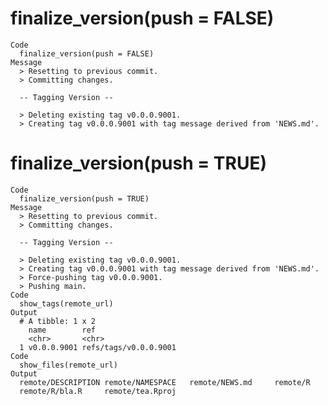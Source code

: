 # finalize_version(push = FALSE)

    Code
      finalize_version(push = FALSE)
    Message
      > Resetting to previous commit.
      > Committing changes.
      
      -- Tagging Version --
      
      > Deleting existing tag v0.0.0.9001.
      > Creating tag v0.0.0.9001 with tag message derived from 'NEWS.md'.

# finalize_version(push = TRUE)

    Code
      finalize_version(push = TRUE)
    Message
      > Resetting to previous commit.
      > Committing changes.
      
      -- Tagging Version --
      
      > Deleting existing tag v0.0.0.9001.
      > Creating tag v0.0.0.9001 with tag message derived from 'NEWS.md'.
      > Force-pushing tag v0.0.0.9001.
      > Pushing main.
    Code
      show_tags(remote_url)
    Output
      # A tibble: 1 x 2
        name        ref                  
        <chr>       <chr>                
      1 v0.0.0.9001 refs/tags/v0.0.0.9001
    Code
      show_files(remote_url)
    Output
      remote/DESCRIPTION remote/NAMESPACE   remote/NEWS.md     remote/R           
      remote/R/bla.R     remote/tea.Rproj   

